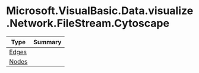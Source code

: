 ﻿
# Microsoft.VisualBasic.Data.visualize.Network.FileStream.Cytoscape

|Type|Summary|
|----|-------|
|<a href="#" onClick="load('/docs/Microsoft.VisualBasic.Data.visualize.Network.FileStream.Cytoscape/Edges.md')">Edges</a>||
|<a href="#" onClick="load('/docs/Microsoft.VisualBasic.Data.visualize.Network.FileStream.Cytoscape/Nodes.md')">Nodes</a>||

